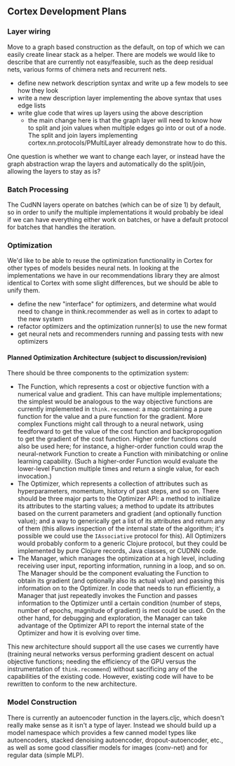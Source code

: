 ## Cortex Development Plans

### Layer wiring
Move to a graph based construction as the default, on top of which we can easily create linear stack as a helper.  There are models we would like to describe that are currently not easy/feasible, such as the deep residual nets, various forms of chimera nets and recurrent nets.
 * define new network description syntax and write up a few models to see how they look
 * write a new description layer implementing the above syntax that uses edge lists
 * write glue code that wires up layers using the above description
   - the main change here is that the graph layer will need to know how to split and join values when multiple edges go into or out of a node.  The split and join layers implementing cortex.nn.protocols/PMultiLayer already demonstrate how to do this.
   
One question is whether we want to change each layer, or instead have the graph abstraction wrap the layers and automatically do the split/join, allowing the layers to stay as is?

### Batch Processing

The CudNN layers operate on batches (which can be of size 1) by default, so in order to unify the multiple implementations it would probably be ideal if we can have everything either work on batches, or have a default protocol for batches that handles the iteration.

### Optimization

We'd like to be able to reuse the optimization functionality in Cortex for other types of models besides neural nets.  In looking at the implementations we have in our recommendations library they are almost identical to Cortex with some slight differences, but we should be able to unify them.
* define the new "interface" for optimizers, and determine what would need to change in think.recommender as well as in cortex to adapt to the new system
* refactor optimizers and the optimization runner(s) to use the new format
* get neural nets and recommenders running and passing tests with new optimizers

#### Planned Optimization Architecture (subject to discussion/revision)

There should be three components to the optimization system:

- The Function, which represents a cost or objective function with a numerical value and gradient. This can have multiple implementations; the simplest would be analogous to the way objective functions are currently implemented in `think.recommend`: a map containing a pure function for the value and a pure function for the gradient. More complex Functions might call through to a neural network, using feedforward to get the value of the cost function and backpropogation to get the gradient of the cost function. Higher order functions could also be used here; for instance, a higher-order function could wrap the neural-network Function to create a Function with minibatching or online learning capability. (Such a higher-order Function would evaluate the lower-level Function multiple times and return a single value, for each invocation.)
- The Optimizer, which represents a collection of attributes such as hyperparameters, momentum, history of past steps, and so on. There should be three major parts to the Optimizer API: a method to initialize its attributes to the starting values; a method to update its attributes based on the current parameters and gradient (and optionally function value); and a way to generically get a list of its attributes and return any of them (this allows inspection of the internal state of the algorithm; it's possible we could use the `IAssociative` protocol for this). All Optimizers would probably conform to a generic Clojure protocol, but they could be implemented by pure Clojure records, Java classes, or CUDNN code.
- The Manager, which manages the optimization at a high level, including receiving user input, reporting information, running in a loop, and so on. The Manager should be the component evaluating the Function to obtain its gradient (and optionally also its actual value) and passing this information on to the Optimizer. In code that needs to run efficiently, a Manager that just repeatedly invokes the Function and passes information to the Optimizer until a certain condition (number of steps, number of epochs, magnitude of gradient) is met could be used. On the other hand, for debugging and exploration, the Manager can take advantage of the Optimizer API to report the internal state of the Optimizer and how it is evolving over time.

This new architecture should support all the use cases we currently have (training neural networks versus performing gradient descent on actual objective functions; needing the efficiency of the GPU versus the instrumentation of `think.recommend`) without sacrificing any of the capabilities of the existing code. However, existing code will have to be rewritten to conform to the new architecture.

### Model Construction

There is currently an autoencoder function in the layers.cljc, which doesn't really make sense as it isn't a type of layer.  Instead we should build up a model namespace which provides a few canned model types like autoencoders, stacked denoising autoencoder, dropout-autoencoder, etc., as well as some good classifier models for images (conv-net) and for regular data (simple MLP). 
